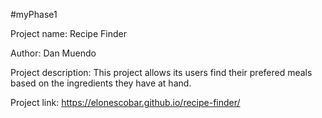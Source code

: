 #myPhase1

Project name: Recipe Finder

Author: Dan Muendo

Project description: This project allows its users find their prefered meals based on the ingredients they have at hand.

Project link: https://elonescobar.github.io/recipe-finder/
